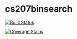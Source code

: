 # cs207binsearch

[![Build Status](https://travis-ci.org/ashilgard/cs207binsearch.svg?branch=master)](https://travis-ci.org/ashilgard/cs207binsearch)

[![Coverage Status](https://coveralls.io/repos/github/ashilgard/cs207binsearch/badge.svg?branch=master)](https://coveralls.io/github/ashilgard/cs207binsearch?branch=master)
